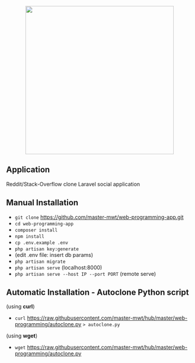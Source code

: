 <p align="center"><img src="https://res.cloudinary.com/dtfbvvkyp/image/upload/v1566331377/laravel-logolockup-cmyk-red.svg" width="400"></p>

## Application

Reddit/Stack-Overflow clone Laravel social application

## Manual Installation

* `git clone` https://github.com/master-mwt/web-programming-app.git
* `cd web-programming-app`
* `composer install`
* `npm install`
* `cp .env.example .env`
* `php artisan key:generate`
* (edit .env file: insert db params)
* `php artisan migrate`
* `php artisan serve` (localhost:8000)
* `php artisan serve --host IP --port PORT` (remote serve)

## Automatic Installation - Autoclone Python script

(using **curl**)

* `curl` https://raw.githubusercontent.com/master-mwt/hub/master/web-programming/autoclone.py `> autoclone.py`

(using **wget**)

* `wget` https://raw.githubusercontent.com/master-mwt/hub/master/web-programming/autoclone.py
